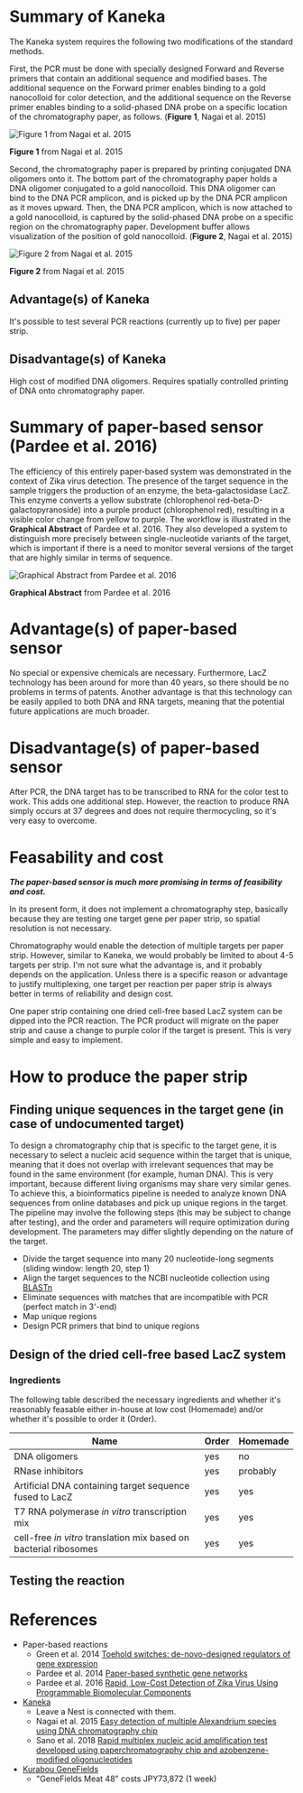 # Summary of Kaneka

The Kaneka system requires the following two modifications of the standard methods.

First, the PCR must be done with specially designed Forward and Reverse primers that contain an additional sequence and modified bases. The additional sequence on the Forward primer enables binding to a gold nanocolloid for color detection, and the additional sequence on the Reverse primer enables binding to a solid-phased DNA probe on a specific location of the chromatography paper, as follows. (**Figure 1**, Nagai et al. 2015)

![Figure 1 from Nagai et al. 2015](https://ars.els-cdn.com/content/image/1-s2.0-S1568988315300597-gr1.jpg)

**Figure 1** from Nagai et al. 2015

Second, the chromatography paper is prepared by printing conjugated DNA oligomers onto it. The bottom part of the chromatography paper holds a DNA oligomer conjugated to a gold nanocolloid. This DNA oligomer can bind to the DNA PCR amplicon, and is picked up by the DNA PCR amplicon as it moves upward. Then, the DNA PCR amplicon, which is now attached to a gold nanocolloid, is captured by the solid-phased DNA probe on a specific region on the chromatography paper. Development buffer allows visualization of the position of gold nanocolloid. (**Figure 2**, Nagai et al. 2015)

![Figure 2 from Nagai et al. 2015](https://ars.els-cdn.com/content/image/1-s2.0-S1568988315300597-gr2.jpg)

**Figure 2** from Nagai et al. 2015

## Advantage(s) of Kaneka

It's possible to test several PCR reactions (currently up to five) per paper strip.

## Disadvantage(s) of Kaneka

High cost of modified DNA oligomers.
Requires spatially controlled printing of DNA onto chromatography paper.

# Summary of paper-based sensor (Pardee et al. 2016)

The efficiency of this entirely paper-based system was demonstrated in the context of Zika virus detection. The presence of the target sequence in the sample triggers the production of an enzyme, the beta-galactosidase LacZ. This enzyme converts a yellow substrate (chlorophenol red-beta-D-galactopyranoside) into a purple product (chlorophenol red), resulting in a visible color change from yellow to purple. The workflow is illustrated in the **Graphical Abstract** of Pardee et al. 2016. They also developed a system to distinguish more precisely between single-nucleotide variants of the target, which is important if there is a need to monitor several versions of the target that are highly similar in terms of sequence.

![Graphical Abstract from Pardee et al. 2016](https://marlin-prod.literatumonline.com/cms/attachment/f796e0ea-f0e1-490f-9746-6ac2898d63d0/fx1.jpg)

**Graphical Abstract** from Pardee et al. 2016

# Advantage(s) of paper-based sensor

No special or expensive chemicals are necessary. Furthermore, LacZ technology has been around for more than 40 years, so there should be no problems in terms of patents. Another advantage is that this technology can be easily applied to both DNA and RNA targets, meaning that the potential future applications are much broader.

# Disadvantage(s) of paper-based sensor

After PCR, the DNA target has to be transcribed to RNA for the color test to work. This adds one additional step.
However, the reaction to produce RNA simply occurs at 37 degrees and does not require thermocycling, so it's very easy to overcome. 

# Feasability and cost

_**The paper-based sensor is much more promising in terms of feasibility and cost.**_

In its present form, it does not implement a chromatography step, basically because they are testing one target gene per paper strip, so spatial resolution is not necessary.

Chromatography would enable the detection of multiple targets per paper strip. However, similar to Kaneka, we would probably be limited to about 4-5 targets per strip. I'm not sure what the advantage is, and it probably depends on the application. Unless there is a specific reason or advantage to justify multiplexing, one target per reaction per paper strip is always better in terms of reliability and design cost.

One paper strip containing one dried cell-free based LacZ system can be dipped into the PCR reaction. The PCR product will migrate on the paper strip and cause a change to purple color if the target is present. This is very simple and easy to implement.

# How to produce the paper strip

## Finding unique sequences in the target gene (in case of undocumented target)

To design a chromatography chip that is specific to the target gene, it is necessary to select a nucleic acid sequence within the target that is unique, meaning that it does not overlap with irrelevant sequences that may be found in the same environment (for example, human DNA). This is very important, because different living organisms may share very similar genes. To achieve this, a bioinformatics pipeline is needed to analyze known DNA sequences from online databases and pick up unique regions in the target. The pipeline may involve the following steps (this may be subject to change after testing), and the order and parameters will require optimization during development. The parameters may differ slightly depending on the nature of the target.

* Divide the target sequence into many 20 nucleotide-long segments (sliding window: length 20, step 1)
* Align the target sequences to the NCBI nucleotide collection using [BLASTn](https://blast.ncbi.nlm.nih.gov/Blast.cgi?PROGRAM=blastn&PAGE_TYPE=BlastSearch&LINK_LOC=blasthome)
* Eliminate sequences with matches that are incompatible with PCR (perfect match in 3'-end)
* Map unique regions
* Design PCR primers that bind to unique regions

## Design of the dried cell-free based LacZ system

### Ingredients

The following table described the necessary ingredients and whether it's reasonably feasable either in-house at low cost (Homemade) and/or whether it's possible to order it (Order).

Name | Order | Homemade
---- | ----- | --------
DNA oligomers | yes | no
RNase inhibitors | yes | probably
Artificial DNA containing target sequence fused to LacZ | yes | yes
T7 RNA polymerase *in vitro* transcription mix | yes | yes
cell-free *in vitro* translation mix based on bacterial ribosomes | yes | yes

## Testing the reaction

# References

- Paper-based reactions
  - Green et al. 2014 [Toehold switches: de-novo-designed regulators of gene expression](https://www.sciencedirect.com/science/article/pii/S0092867414012896?via%3Dihub)
  - Pardee et al. 2014 [Paper-based synthetic gene networks](https://www.sciencedirect.com/science/article/pii/S0092867414012914?via%3Dihub)
  - Pardee et al. 2016 [Rapid, Low-Cost Detection of Zika Virus Using
Programmable Biomolecular Components](https://collinslab.mit.edu/files/cell_pardee2.pdf?fbclid=IwAR1eQfex-SAMQJzeTwXLqg701tIcZWE7uV1c8ARLCnmjll4kmgp-6MkMa6I)
- [Kaneka](https://www.kaneka-labtest.com/en/chromato/index.html)
  - Leave a Nest is connected with them.
  - Nagai et al. 2015 [Easy detection of multiple Alexandrium species using DNA chromatography chip](https://sci-hub.tw/10.1016/j.hal.2015.10.014)
  - Sano et al. 2018 [Rapid multiplex nucleic acid amplification test developed using paperchromatography chip and azobenzene-modified oligonucleotides](https://sci-hub.tw/10.1016/j.jbiosc.2018.03.017)
- [Kurabou GeneFields](https://www.kurabo.co.jp/bio/English/product/products.php?M=L&A=P&CID=9)
  - "GeneFields Meat 48" costs JPY73,872 (1 week)
